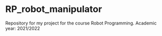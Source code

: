 # RP_robot_manipulator
Repository for my project for the course Robot Programming.
Academic year: 2021/2022

